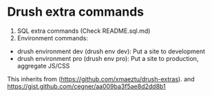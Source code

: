 # Drush extra commands

1. SQL extra commands (Check README.sql.md)
2. Environment commands:
- drush environment dev (drush env dev): Put a site to development
- drush environment pro (drush env pro): Put a site to production, aggregate JS/CSS

This inherits from (https://github.com/xmaeztu/drush-extras).
and https://gist.github.com/cegner/aa009ba3f5ae8d2dd8b1
